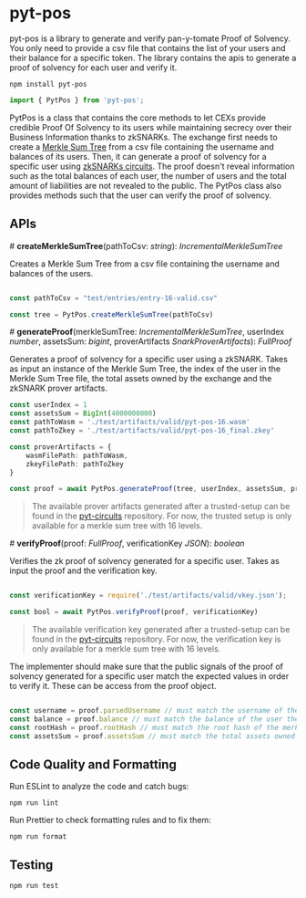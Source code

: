 # pyt-pos

pyt-pos is a library to generate and verify pan-y-tomate Proof of Solvency. You only need to provide a csv file that contains the list of your users and their balance for a specific token. The library contains the apis to generate a proof of solvency for each user and verify it. 

```npm install pyt-pos```

```typescript
import { PytPos } from 'pyt-pos';
```

PytPos is a class that contains the core methods to let CEXs provide credible Proof Of Solvency to its users while maintaining secrecy over their Business Information thanks to zkSNARKs.
The exchange first needs to create a [Merkle Sum Tree](https://github.com/pan-y-tomate/pyt-merkle-sum-tree) from a csv file containing the username and balances of its users.
Then, it can generate a proof of solvency for a specific user using [zkSNARKs circuits](https://github.com/pan-y-tomate/pyt-circuits).
The proof doesn't reveal information such as the total balances of each user, the number of users and the total amount of liabilities are not revealed to the public.
The PytPos class also provides methods such that the user can verify the proof of solvency.

## APIs

\# **createMerkleSumTree**(pathToCsv: _string_): _IncrementalMerkleSumTree_

Creates a Merkle Sum Tree from a csv file containing the username and balances of the users.

```typescript

const pathToCsv = "test/entries/entry-16-valid.csv" 

const tree = PytPos.createMerkleSumTree(pathToCsv)
```

\# **generateProof**(merkleSumTree: _IncrementalMerkleSumTree_, userIndex _number_, assetsSum: _bigint_, proverArtifacts _SnarkProverArtifacts_): _FullProof_

Generates a proof of solvency for a specific user using a zkSNARK. Takes as input an instance of the Merkle Sum Tree, the index of the user in the Merkle Sum Tree file, the total assets owned by the exchange and the zkSNARK prover artifacts.

```typescript
const userIndex = 1
const assetsSum = BigInt(4000000000)
const pathToWasm = './test/artifacts/valid/pyt-pos-16.wasm'
const pathToZkey = './test/artifacts/valid/pyt-pos-16_final.zkey'

const proverArtifacts = {
    wasmFilePath: pathToWasm,
    zkeyFilePath: pathToZkey
}

const proof = await PytPos.generateProof(tree, userIndex, assetsSum, proverArtifacts)
```

> The available prover artifacts generated after a trusted-setup can be found in the [pyt-circuits](https://github.com/pan-y-tomate/pyt-circuits#trusted-setup-artifcats) repository. For now, the trusted setup is only available for a merkle sum tree with 16 levels.

\# **verifyProof**(proof: _FullProof_, verificationKey _JSON_): _boolean_

Verifies the zk proof of solvency generated for a specific user. Takes as input the proof and the verification key.

```typescript

const verificationKey = require('./test/artifacts/valid/vkey.json');

const bool = await PytPos.verifyProof(proof, verificationKey)
```

> The available verification key generated after a trusted-setup can be found in the [pyt-circuits](https://github.com/pan-y-tomate/pyt-circuits#trusted-setup-artifcats) repository. For now, the verification key is only available for a merkle sum tree with 16 levels.

The implementer should make sure that the public signals of the proof of solvency generated for a specific user match the expected values in order to verify it. These can be access from the proof object. 

```typescript

const username = proof.parsedUsername // must match the username of the user the proof was generated for
const balance = proof.balance // must match the balance of the user the proof was generated for
const rootHash = proof.rootHash // must match the root hash of the merkle sum tree published by the exchange
const assetsSum = proof.assetsSum // must match the total assets owned by the exchange as published by the exchange

```
## Code Quality and Formatting

Run ESLint to analyze the code and catch bugs:

```npm run lint```

Run Prettier to check formatting rules and to fix them:

```npm run format```

## Testing

```npm run test```
